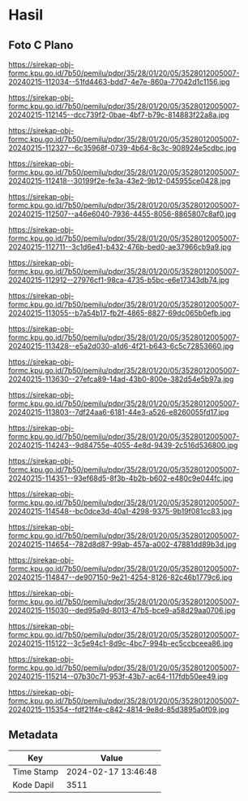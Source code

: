 # Hasil

## Foto C Plano

https://sirekap-obj-formc.kpu.go.id/7b50/pemilu/pdpr/35/28/01/20/05/3528012005007-20240215-112034--51fd4463-bdd7-4e7e-860a-77042d1c1156.jpg

https://sirekap-obj-formc.kpu.go.id/7b50/pemilu/pdpr/35/28/01/20/05/3528012005007-20240215-112145--dcc739f2-0bae-4bf7-b79c-814883f22a8a.jpg

https://sirekap-obj-formc.kpu.go.id/7b50/pemilu/pdpr/35/28/01/20/05/3528012005007-20240215-112327--6c35968f-0739-4b64-8c3c-908924e5cdbc.jpg

https://sirekap-obj-formc.kpu.go.id/7b50/pemilu/pdpr/35/28/01/20/05/3528012005007-20240215-112418--30199f2e-fe3a-43e2-9b12-045955ce0428.jpg

https://sirekap-obj-formc.kpu.go.id/7b50/pemilu/pdpr/35/28/01/20/05/3528012005007-20240215-112507--a46e6040-7936-4455-8056-8865807c8af0.jpg

https://sirekap-obj-formc.kpu.go.id/7b50/pemilu/pdpr/35/28/01/20/05/3528012005007-20240215-112711--3c1d6e41-b432-476b-bed0-ae37966cb9a9.jpg

https://sirekap-obj-formc.kpu.go.id/7b50/pemilu/pdpr/35/28/01/20/05/3528012005007-20240215-112912--27976cf1-98ca-4735-b5bc-e6e17343db74.jpg

https://sirekap-obj-formc.kpu.go.id/7b50/pemilu/pdpr/35/28/01/20/05/3528012005007-20240215-113055--b7a54b17-fb2f-4865-8827-69dc065b0efb.jpg

https://sirekap-obj-formc.kpu.go.id/7b50/pemilu/pdpr/35/28/01/20/05/3528012005007-20240215-113428--e5a2d030-a1d6-4f21-b643-6c5c72853660.jpg

https://sirekap-obj-formc.kpu.go.id/7b50/pemilu/pdpr/35/28/01/20/05/3528012005007-20240215-113630--27efca89-14ad-43b0-800e-382d54e5b97a.jpg

https://sirekap-obj-formc.kpu.go.id/7b50/pemilu/pdpr/35/28/01/20/05/3528012005007-20240215-113803--7df24aa6-6181-44e3-a526-e8260055fd17.jpg

https://sirekap-obj-formc.kpu.go.id/7b50/pemilu/pdpr/35/28/01/20/05/3528012005007-20240215-114243--9d84755e-4055-4e8d-9439-2c516d536800.jpg

https://sirekap-obj-formc.kpu.go.id/7b50/pemilu/pdpr/35/28/01/20/05/3528012005007-20240215-114351--93ef68d5-8f3b-4b2b-b602-e480c9e044fc.jpg

https://sirekap-obj-formc.kpu.go.id/7b50/pemilu/pdpr/35/28/01/20/05/3528012005007-20240215-114548--bc0dce3d-40a1-4298-9375-9b19f081cc83.jpg

https://sirekap-obj-formc.kpu.go.id/7b50/pemilu/pdpr/35/28/01/20/05/3528012005007-20240215-114654--782d8d87-99ab-457a-a002-47881dd89b3d.jpg

https://sirekap-obj-formc.kpu.go.id/7b50/pemilu/pdpr/35/28/01/20/05/3528012005007-20240215-114847--de907150-9e21-4254-8126-82c46b1779c6.jpg

https://sirekap-obj-formc.kpu.go.id/7b50/pemilu/pdpr/35/28/01/20/05/3528012005007-20240215-115030--ded95a9d-8013-47b5-bce9-a58d29aa0706.jpg

https://sirekap-obj-formc.kpu.go.id/7b50/pemilu/pdpr/35/28/01/20/05/3528012005007-20240215-115122--3c5e94c1-8d9c-4bc7-994b-ec5ccbceea86.jpg

https://sirekap-obj-formc.kpu.go.id/7b50/pemilu/pdpr/35/28/01/20/05/3528012005007-20240215-115214--07b30c71-953f-43b7-ac64-117fdb50ee49.jpg

https://sirekap-obj-formc.kpu.go.id/7b50/pemilu/pdpr/35/28/01/20/05/3528012005007-20240215-115354--fdf21f4e-c842-4814-9e8d-85d3895a0f09.jpg


## Metadata

| Key        | Value               |
| ---------- | ------------------- |
| Time Stamp | 2024-02-17 13:46:48 |
| Kode Dapil | 3511                |



